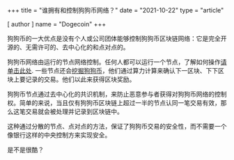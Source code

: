 +++
title = "谁拥有和控制狗狗币网络？"
date = "2021-10-22"
type = "article"

[ author ]
  name = "Dogecoin"
+++
 
狗狗币的一大优点是没有个人或公司团体能够控制狗狗币区块链网络：它是完全开源的、无需许可的、去中心化的和点对点的。  

狗狗币网络由运行的节点网络控制。任何人都可以运行一个节点，了解如何操作[请单击此处](/zh-cn/dogepedia/how-tos/operating-a-node). 一些节点还会[挖掘狗狗币](/zh-cn/dogepedia/how-tos/mining-dogecoin)，他们通过算力计算来确认下一区块、下下区块上要记录的交易。他们以此来获得区块奖励。

狗狗币节点通过去中心化的共识机制，来防止恶意参与者获得对狗狗币网络的控制权。简单的来说，当且仅有狗狗币区块链上超过一半的节点认同一笔交易有效，那么这笔交易就会被处理并记录到区块链中。
  
这种通过分散的节点、点对点的方法，保证了狗狗币交易的安全性，而不需要一个像银行这样的中央控制方来实现安全。

是不是很酷？ 
